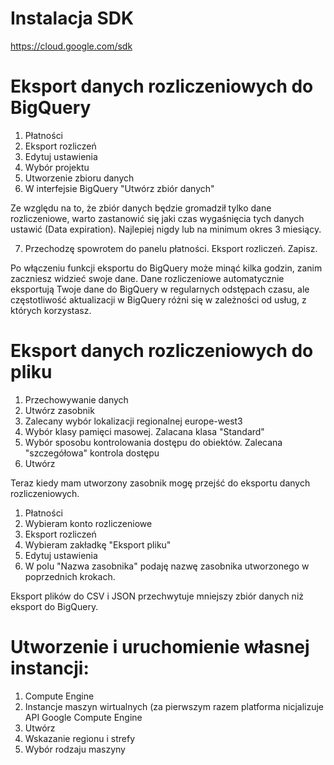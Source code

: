 # Instalacja SDK

https://cloud.google.com/sdk 

# Eksport danych rozliczeniowych do BigQuery

1. Płatności
2. Eksport rozliczeń
3. Edytuj ustawienia
4. Wybór projektu
5. Utworzenie zbioru danych 
6. W interfejsie BigQuery "Utwórz zbiór danych"

Ze względu na to, że zbiór danych będzie gromadził tylko dane rozliczeniowe, warto zastanowić się jaki czas wygaśnięcia tych danych ustawić (Data expiration). Najlepiej nigdy lub na minimum okres 3 miesiący.

7. Przechodzę spowrotem do panelu płatności. Eksport rozliczeń. Zapisz.

Po włączeniu funkcji eksportu do BigQuery może minąć kilka godzin, zanim zaczniesz widzieć swoje dane. Dane rozliczeniowe automatycznie eksportują Twoje dane do BigQuery w regularnych odstępach czasu, ale częstotliwość aktualizacji w BigQuery różni się w zależności od usług, z których korzystasz.

# Eksport danych rozliczeniowych do pliku

1. Przechowywanie danych
2. Utwórz zasobnik
3. Zalecany wybór lokalizacji regionalnej europe-west3
4. Wybór klasy pamięci masowej. Zalacana klasa "Standard"
5. Wybór sposobu kontrolowania dostępu do obiektów. Zalecana "szczegółowa" kontrola dostępu
6. Utwórz

Teraz kiedy mam utworzony zasobnik mogę przejść do eksportu danych rozliczeniowych.

1. Płatności 
2. Wybieram konto rozliczeniowe
3. Eksport rozliczeń
4. Wybieram zakładkę "Eksport pliku"
5. Edytuj ustawienia
6. W polu "Nazwa zasobnika" podaję nazwę zasobnika utworzonego w poprzednich krokach. 

Eksport plików do CSV i JSON przechwytuje mniejszy zbiór danych niż eksport do BigQuery.

# Utworzenie i uruchomienie własnej instancji:

1. Compute Engine
2. Instancje maszyn wirtualnych (za pierwszym razem platforma nicjalizuje API Google Compute Engine
3. Utwórz
4. Wskazanie regionu i strefy
5. Wybór rodzaju maszyny






